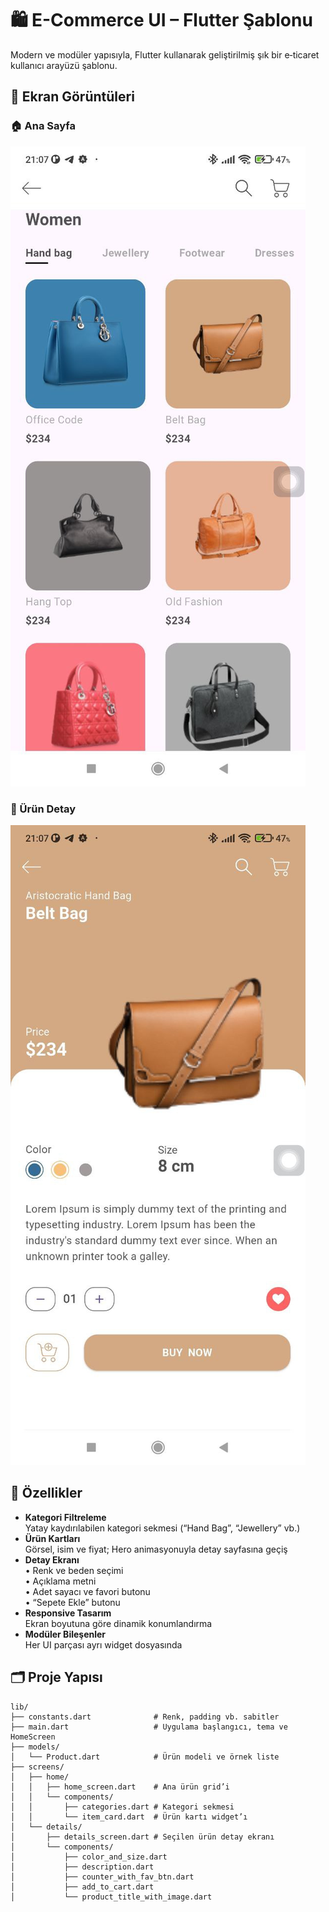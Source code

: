 # 🛍️ E-Commerce UI – Flutter Şablonu

Modern ve modüler yapısıyla, Flutter kullanarak geliştirilmiş şık bir e‑ticaret kullanıcı arayüzü şablonu.

## 📸 Ekran Görüntüleri

### 🏠 Ana Sayfa
![Ana Sayfa](assets/view/pic1.jpg)

### 📄 Ürün Detay
![Ürün Detay](assets/view/pic2.jpg)

## 🚀 Özellikler

- **Kategori Filtreleme**  
  Yatay kaydırılabilen kategori sekmesi (“Hand Bag”, “Jewellery” vb.)  
- **Ürün Kartları**  
  Görsel, isim ve fiyat; Hero animasyonuyla detay sayfasına geçiş  
- **Detay Ekranı**  
  • Renk ve beden seçimi  
  • Açıklama metni  
  • Adet sayacı ve favori butonu  
  • “Sepete Ekle” butonu  
- **Responsive Tasarım**  
  Ekran boyutuna göre dinamik konumlandırma  
- **Modüler Bileşenler**  
  Her UI parçası ayrı widget dosyasında  

## 🗂 Proje Yapısı

```text
lib/
├── constants.dart              # Renk, padding vb. sabitler
├── main.dart                   # Uygulama başlangıcı, tema ve HomeScreen
├── models/
│   └── Product.dart            # Ürün modeli ve örnek liste
├── screens/
│   ├── home/
│   │   ├── home_screen.dart    # Ana ürün grid’i
│   │   └── components/
│   │       ├── categories.dart # Kategori sekmesi
│   │       └── item_card.dart  # Ürün kartı widget’ı
│   └── details/
│       ├── details_screen.dart # Seçilen ürün detay ekranı
│       └── components/
│           ├── color_and_size.dart
│           ├── description.dart
│           ├── counter_with_fav_btn.dart
│           ├── add_to_cart.dart
│           └── product_title_with_image.dart
